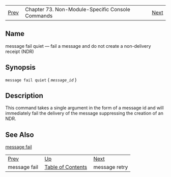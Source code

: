 |     |     |     |
| --- | --- | --- |
| [Prev](console_commands.message_fail)  | Chapter 73. Non-Module-Specific Console Commands |  [Next](console_commands.message_retry) |

<a name="console_commands.message_fail_quiet"></a>
## Name

message fail quiet — fail a message and do not create a non-delivery receipt (NDR)

## Synopsis

`message fail quiet` { *`message_id`* }

<a name="idp301424"></a>
## Description

This command takes a single argument in the form of a message id and will immediately fail the delivery of the message suppressing the creation of an NDR.

<a name="idp303376"></a>
## See Also

[message fail](console_commands.message_fail "message fail")

|     |     |     |
| --- | --- | --- |
| [Prev](console_commands.message_fail)  | [Up](console.cmds.ref) |  [Next](console_commands.message_retry) |
| message fail  | [Table of Contents](index) |  message retry |


